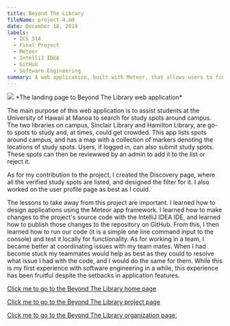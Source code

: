 ```yaml
---
title: Beyond The Library
fileName: project-4.md
date: December 18, 2019
labels:
  - ICS 314
  - Final Project
  - Meteor
  - IntelliJ IDEA
  - GitHub
  - Software Engineering
summary: A web application, built with Meteor, that allows users to find study spots around the UH campus. 
---
```

<img class="ui image" src="/images/landingpage.JPG">
*The landing page to Beyond The Library web application*

The main purpose of this web application is to assist students at the University of Hawaii at Manoa to search for study spots around campus. The two libraries on campus, Sinclair Library and Hamilton Library, are go-to spots to study and, at times, could get crowded. This app lists spots around campus, and has a map with a collection of markers denoting the locations of study spots. Users, if logged in, can also submit study spots. These spots can then be reviewwed by an admin to add it to the list or reject it.

As for my contribution to the project, I created the Discovery page, where all the verified study spots are listed, and designed the filter for it. I also worked on the user profile page as best as I could. 

The lessons to take away from this project are important. I learned how to design applications using the Meteor app framework. I learned how to make changes to the project's source code with the IntelliJ IDEA IDE, and learned how to publish those changes to the repository on GitHub. From this, I then learned how to run our code (it is a simple one line command input to the console) and test it locally for functionality. As for working in a team, I became better at coordinating issues with my team mates. When I had become stuck my teammates would help as best as they could to resolve what issue I had with the code, and I would do the same for them. While this is my first experience with software engineering in a while, this experience has been fruitful despite the setbacks in application features. 

[Click me to go to the Beyond The Library home page](https://beyond-the-library.github.io/)

[Click me to go to the Beyond The Library project page](https://github.com/beyond-the-library/beyond-the-library)

[Click me to go to the Beyond The Library organization page: ](https://github.com/beyond-the-library)
